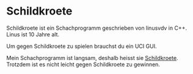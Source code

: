 # Schildkroete

Schildkroete ist ein Schachprogramm geschrieben von linusvdv in C++. Linus ist 10 Jahre alt.

Um gegen Schildkroete zu spielen brauchst du ein UCI GUI. 

Mein Schachprogramm ist langsam, deshalb heisst sie [Schildkroete](https://de.wikipedia.org/wiki/Schildkr%C3%B6ten). Trotzdem ist es nicht leicht gegen Schildkroete zu gewinnen.

